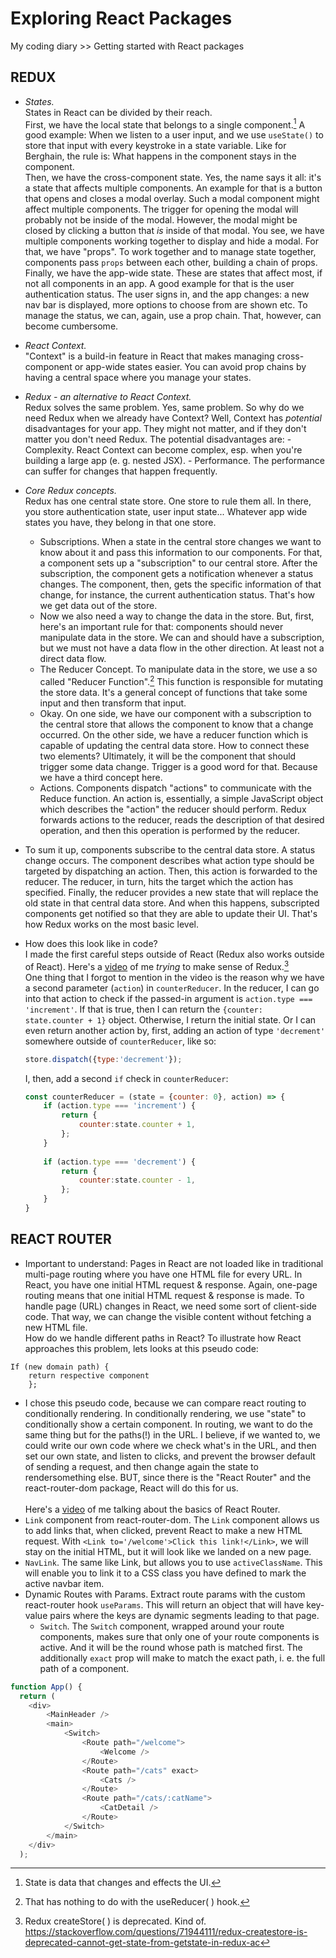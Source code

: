 # Exploring React Packages
My coding diary >> Getting started with React packages

## REDUX
- *States.*<br>
	States in React can be divided by their reach.<br>
	First, we have the local state that belongs to a single component.[^1] A good example: 
	When we listen to a user input, and we use `useState()` to store that input with every keystroke
	in a state variable. Like for Berghain, the rule is: What happens in the component
	stays in the component.<br> 
	Then, we have the cross-component state. Yes, the name says it all: it's a state that affects multiple components.
	An example for that is a button that opens and closes a modal overlay. Such a modal component
	might affect multiple components. The trigger for opening the modal will probably not be inside
	of the modal. However, the modal might be closed by clicking a button that _is_ inside
	of that modal. You see, we have multiple components working together to display and hide
	a modal. For that, we have "props". To work together and to manage state together, components pass `props` between each other, 
	building a chain of props.<br>
	Finally, we have the app-wide state. These are states that affect most, if not all components in an app.
	A good example for that is the user authentication status. The user signs in, and the app changes: a new nav bar is displayed,
	more options to choose from are shown etc. To manage the status, we can, again, use a prop chain. That, however, can
	become cumbersome. 
	
- *React Context.* <br>
	"Context" is a build-in feature in React that makes managing cross-component or app-wide states easier. You can avoid prop chains
	by having a central space where you manage your states. 
	
- *Redux - an alternative to React Context.* <br>
	Redux solves the same problem. Yes, same problem. So why do we need Redux when we already have Context? Well, Context has
	_potential_ disadvantages for your app. They might not matter, and if they don't matter you don't need Redux. 
	The potential disadvantages are:
		- Complexity. React Context can become complex, esp. when you're building a large app (e. g. nested JSX).
		- Performance. The performance can suffer for changes that happen frequently. 
	
- *Core Redux concepts.* <br>
	Redux has one central state store. One store to rule them all.
	In there, you store authentication state, user input state... Whatever app wide states you have, 
	they belong in that one store. 
	- Subscriptions. 
		When a state in the central store changes we want to know about it and pass this information to our components.
		For that, a component sets up a "subscription" to our central store. After the subscription, the component gets a notification
		whenever a status changes. The component, then, gets the specific information of that change, for instance,
		the current authentication status. That's how we get data out of the store.
	- Now we also need a way to change the data in the store. But, first, here's an important rule for that: components should never 
		manipulate data in the store. We can and should have a subscription, but we must not have a data flow in the other direction.
		At least not a direct data flow. 
	- The Reducer Concept. To manipulate data in the store, we use a so called "Reducer Function".[^2] This function is responsible 
		for mutating the store data. It's a general concept of functions that take some input and then transform that input.
	- Okay. On one side, we have our component with a subscription to the central store that allows the component
		to know that a change occurred. On the other side, we have a reducer function which is capable of updating the central data store.
		How to connect these two elements? 
		Ultimately, it will be the component that should trigger some data change. Trigger is a good word for that. Because we have a third concept here.
	- Actions. Components dispatch "actions" to communicate with the Reduce function. An action is, essentially, a simple JavaScript object which describes the "action" the reducer should perform. 
		Redux forwards actions to the reducer, reads the description of that desired operation, and then this operation is performed by the reducer. 
- To sum it up, components subscribe to the central data store. A status change occurs. The component describes what action type should be targeted by dispatching an action. Then, this action is forwarded to 
		the reducer. The reducer, in turn, hits the target which the action has specified. Finally, the reducer provides a new state that will replace the old state in that central data store. And
		when this happens, subscripted components get notified so that they are able to update their UI. That's how Redux works on the most basic level.
- How does this look like in code?<br>
    I made the first careful steps outside of React (Redux also works outside of React).
    Here's a [video](https://youtu.be/H9nXFXTi3go) of me _trying_ to make sense of Redux.[^3] <br>
    One thing that I forgot to mention in the video is the reason why we have a second parameter (`action`) in `counterReducer`. In the reducer, I can go into that action to check if the passed-in argument is `action.type === 'increment'`. If that is true, 
    then I can return the `{counter: state.counter + 1}` object. Otherwise, I return the initial state. Or I can even return another action by, first, adding an action of type `'decrement'` somewhere outside of `counterReducer`, like so:

	```javascript
	store.dispatch({type:'decrement'});
	```
	I, then, add a second `if` check in `counterReducer`:
	
	```javascript
	const counterReducer = (state = {counter: 0}, action) => {
		if (action.type === 'increment') {
			return {
				counter:state.counter + 1,
			};
		}
		
		if (action.type === 'decrement') {
			return {
				counter:state.counter - 1,
			};
		}	
	}
	```

## REACT ROUTER 
- Important to understand: Pages in React are not loaded like in traditional multi-page routing where you have one HTML file for every URL. In React, you have one initial HTML request & response. Again, one-page routing means that one initial HTML request & response is made. 
To handle page (URL) changes in React, we need some sort of client-side code. That way,
we can change the visible content without fetching a new HTML file.<br>
How do we handle different paths in React? To illustrate how React approaches this problem, lets looks at this pseudo code: 
```
If (new domain path) {
	return respective component
	};
```
- I chose this pseudo code, because we can compare react routing to conditionally rendering. In conditionally rendering, we use "state" to conditionally show a 
certain component. In routing, we want to do the same thing but for the paths(!)
in the URL. I believe, if we wanted to, we could write our own code
where we check what's in the URL, and then set our own state, and listen
to clicks, and prevent the browser default of sending a request, and then
change again the state to rendersomething else. BUT, since there is the
"React Router" and the react-router-dom package, React will do this
for us.  <br><br>
Here's a [video](https://youtu.be/wn6ClcnDLh0) of me talking about the basics of React Router. 
- `Link` component from react-router-dom. The `Link` component allows us to add links that, when clicked, prevent React to make a new HTML request. With `<Link to='/welcome'>Click this link!</Link>`, we will stay on the initial HTML, but it will look like we landed on a new page. 
- `NavLink`. The same like Link, but allows you to use `activeClassName`. This will enable you to link it to a CSS class you have defined to mark the active navbar item. 
- Dynamic Routes with Params. Extract route params with the custom react-router hook `useParams`. This will return an object that will have key-value pairs where the keys are dynamic segments leading to that page.
	- `Switch`. The `Switch` component, wrapped around your route components, makes sure that only one of your route components is active. And it will be the round whose path is matched first. The additionally `exact` prop will make to match the exact path, i. e. the full path of a component.
```javascript
function App() {
  return (
    <div>
        <MainHeader />
        <main>
            <Switch>
                <Route path="/welcome">
                    <Welcome />
                </Route>
                <Route path="/cats" exact>
                    <Cats />
                </Route>
                <Route path="/cats/:catName">
                    <CatDetail />
                </Route>
            </Switch>
        </main>
    </div>
  );
```

		
[^1]: State is data that changes and effects the UI.
[^2]: That has nothing to do with the useReducer( ) hook.
[^3]: Redux createStore( ) is deprecated. Kind of. https://stackoverflow.com/questions/71944111/redux-createstore-is-deprecated-cannot-get-state-from-getstate-in-redux-ac
